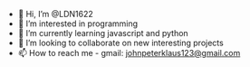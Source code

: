 - 👋 Hi, I’m @LDN1622
- 👀 I’m interested in programming
- 🌱 I’m currently learning javascript and python
- 💞️ I’m looking to collaborate on new interesting projects
- 📫 How to reach me - gmail: johnpeterklaus123@gmail.com

<!---
LDN1622/LDN1622 is a ✨ special ✨ repository because its `README.md` (this file) appears on your GitHub profile.
You can click the Preview link to take a look at your changes.
--->
